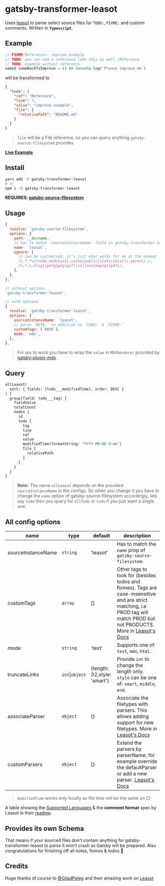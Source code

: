 # gatsby-transformer-leasot

Uses [leasot](https://github.com/pgilad/leasot) to parse select source files for `TODO:`, `FIXME:` and custom comments. Written in **`Typescript`**.

## Example

```js
// FIXME(Reference): improve example
// TODO: you can add a reference like this as well /Reference
// TODO: example without reference
const comeBackToImprove = () => console.log('Please improve me')
```

will be transformed to

```json
{
  "todo": {
    "ref": "Reference",
    "line": 7,
    "value": "improve example",
    "file": {
      "relativePath": "README.md"
    }
  }
}
```

> `file` will be a File reference, so you can query anything `gatsby-source-filesystem` provides

**[Live Example](https://coding4.gaiama.org/en/roadmap)**

## Install

```bash
yarn add -D gatsby-transformer-leasot
# or
npm i -D gatsby-transformer-leasot
```

**REQUIRES: [gatsby-source-filesystem](https://github.com/gatsbyjs/gatsby/tree/master/packages/gatsby-source-filesystem)**

## Usage

```js
{
  resolve: `gatsby-source-filesystem`,
  options: {
    path: __dirname,
    // has to match `sourceInstanceName` field in gatsby-transformer-leasot
    name: `leasot`,
    ignore: [
      // can be customized, it's just what works for me at the moment
      /\.*.*\/(node_modules|\.cache|public|static|dist|\.yarn)\/./,
      /\.*.\.(log|jpe?g|png|gif|ico|json|map|gz|pdf)/,
    ],
  },
},

// without options
`gatsby-transformer-leasot`,

// with options
{
  resolve: `gatsby-transformer-leasot`,
  options: {
    sourceInstanceName: `leasot`,
    // parse `NOTE:` in addition to `TODO:` & `FIXME:`
    customTags: [`NOTE`],
    mode: 'mdx',
  },
},
```

> For `mdx` to work you have to wrap the `value` in `MDXRenderer` provided by [gatsby-plugin-mdx](https://www.npmjs.com/package/gatsby-plugin-mdx)

## Query

```graphql
allLeasot(
  sort: { fields: [todo___modifiedTime], order: DESC }
) {
  group(field: todo___tag) {
    fieldValue
    totalCount
    nodes {
      id
      todo {
        tag
        line
        ref
        value
        modifiedTime(formatString: "YYYY-MM-DD H:mm")
        file {
          relativePath
        }
      }
    }
  }
}
```

> **Note:** The name `allLeasot` depends on the provided `sourceInstanceName` in the configs. So when you change it you have to change the `name` option of gatsby-source-filesystem accordingly, lets say `todo` then you query for `allTodo` or `todo` if you just want a single one.

## All config options

| name               | type            | default                     | description                                                                                                                                                                                                                                          |
| ------------------ | --------------- | --------------------------- | ---------------------------------------------------------------------------------------------------------------------------------------------------------------------------------------------------------------------------------------------------- |
| sourceInstanceName | `string`        | 'leasot'                    | Has to match the `name` prop of `gatsby-source-filesystem`.                                                                                                                                                                                          |
| customTags         | `array`         | []                          | Other tags to look for (besides todos and fixmes). Tags are case-insensitive and are strict matching, i.e PROD tag will match PROD but not PRODUCTS. More in [Leasot's Docs](https://pgilad.github.io/leasot/interfaces/parseconfig.html#customtags) |
| mode               | `string`        | 'text'                      | Supports one of: `text`, `mdx`, `html`.                                                                                                                                                                                                              |
| truncateLinks      | `int`\|`object` | {length: 32,style: 'smart'} | Provide `int` to change the length only. `style` can be one of: `smart`, `middle`, `end`.                                                                                                                                                            |
| associateParser    | `object`        | {}                          | Associate the filetypes with parsers. This allows adding support for new filetypes. More in [Leasot's Docs](https://pgilad.github.io/leasot/interfaces/parseconfig.html#associateparser)                                                             |
| customParsers      | `object`        | {}                          | Extend the parsers by parserName, for example override the defaultParser or add a new parser. [Leasot's Docs](https://pgilad.github.io/leasot/interfaces/parseconfig.html#customparsers)                                                             |

> `modifiedTime` works only locally as file time will be the same on CI

A table showing the [Supported Languages](https://github.com/pgilad/leasot/#supported-languages) & the **comment format** spec by Leasot in their [readme](https://github.com/pgilad/leasot/#comment-format).

## Provides its own Schema

That means if your sourced files don't contain anything for gatsby-transformer-leasot to parse it won't crash as Gatsby will be prepared. Also congratulations for finishing off all notes, fixmes & todos 🥳

## Credits

Huge thanks of course to [@GiladPeleg](https://twitter.com/GiladPeleg) and their amazing work on [Leasot](https://github.com/pgilad/leasot)
